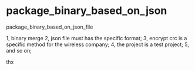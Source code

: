# package_binary_based_on_json
package_binary_based_on_json_file

1, binary merge
2, json file must has the specific format;
3, encrypt crc is a specific method for the wireless company;
4, the project is a test project;
5, and so on;

thx
